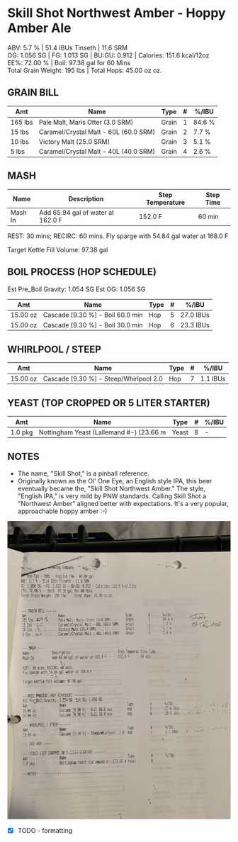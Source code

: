 # Skill Shot Northwest Amber - Hoppy Amber Ale

ABV: 5.7 % | 51.4 IBUs Tinseth | 11.6 SRM  
OG: 1.056 SG | FG: 1.013 SG | BU:GU: 0.912 | Calories: 151.6 kcal/12oz  
EE%: 72.00 % | Boil: 97.38 gal for 60 Mins  
Total Grain Weight: 195 lbs  |  Total Hops: 45.00 oz oz.  

## GRAIN BILL

| Amt     | Name                                  | Type  | #   | %/IBU  |
| ------- | ------------------------------------- | ----- | --- | ------ |
| 165 lbs | Pale Malt, Maris Otter (3.0 SRM)      | Grain | 1   | 84.6 % |
| 15 lbs  | Caramel/Crystal Malt - 60L (60.0 SRM) | Grain | 2   | 7.7 %  |
| 10 lbs  | Victory Malt (25.0 SRM)               | Grain | 3   | 5.1 %  |
| 5 lbs   | Caramel/Crystal Malt - 40L (40.0 SRM) | Grain | 4   | 2.6 %  |

## MASH

| Name    | Description                       | Step Temperature | Step Time |
| ------- | --------------------------------- | ---------------- | --------- |
| Mash In | Add 65.94 gal of water at 162.0 F | 152.0 F          | 60 min    |

REST: 30 mins; RECIRC: 60 mins.
Fly sparge with 54.84 gal water at 168.0 F

Target Kettle Fill Volume: 97.38 gal

## BOIL PROCESS (HOP SCHEDULE)
Est Pre_Boil Gravity: 1.054 SG Est OG: 1.056 SG

| Amt      | Name                             | Type | #   | %/IBU     |
| -------- | -------------------------------- | ---- | --- | --------- |
| 15.00 oz | Cascade [9.30 %] - Boil 60.0 min | Hop  | 5   | 27.0 IBUs |
| 15.00 oz | Cascade [9.30 %] - Boil 30.0 min | Hop  | 6   | 23.3 IBUs |

## WHIRLPOOL / STEEP

| Amt      | Name                                   | Type | #   | %/IBU    |
| -------- | -------------------------------------- | ---- | --- | -------- |
| 15.00 oz | Cascade [9.30 %] - Steep/Whirlpool 2.0 | Hop  | 7   | 1.1 IBUs |

## YEAST (TOP CROPPED OR 5 LITER STARTER)

| Amt     | Name                                     | Type  | #   | %/IBU |
| ------- | ---------------------------------------- | ----- | --- | ----- |
| 1.0 pkg | Nottingham Yeast (Lallemand #-) [23.66 m | Yeast | 8   | -     |

## NOTES

- The name, "Skill Shot," is a pinball reference.
- Originally known as the Ol' One Eye, an English style IPA, this beer eventually became the, "Skill Shot Northwest Amber." The style, "English IPA," is very mild by PNW standards. Calling Skill Shot a "Northwest Amber" aligned better with expectations.  It's a very popular, approachable hoppy amber :-)

![](../assets/media/SkillShot.jpg)

- [x] TODO - formatting